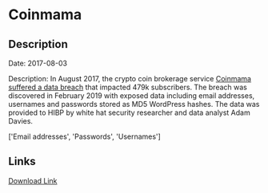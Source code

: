 # Coinmama

## Description

Date: 2017-08-03

Description:
In August 2017, the crypto coin brokerage service <a href="https://cointelegraph.com/news/major-crypto-brokerage-coinmama-reports-450-000-users-affected-by-data-breach" target="_blank" rel="noopener">Coinmama suffered a data breach</a> that impacted 479k subscribers. The breach was discovered in February 2019 with exposed data including email addresses, usernames and passwords stored as MD5 WordPress hashes. The data was provided to HIBP by white hat security researcher and data analyst Adam Davies.


['Email addresses', 'Passwords', 'Usernames']

## Links

[Download Link](https://link-to.net/1229997/454.0542748325712/dynamic/?r=aHR0cHM6Ly93d3cubWVkaWFmaXJlLmNvbS92aWV3L0h1QVFCVkVqSXJwd1p2MS9jb2lubWFtYS5jb20vZmlsZQ==)